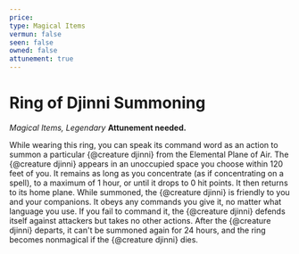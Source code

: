 ```yaml
---
price: 
type: Magical Items
vermun: false
seen: false
owned: false
attunement: true
---
```

# Ring of Djinni Summoning

*Magical Items, Legendary* **Attunement needed.**

While wearing this ring, you can speak its command word as an action to summon a particular {@creature djinni} from the Elemental Plane of Air. The {@creature djinni} appears in an unoccupied space you choose within 120 feet of you. It remains as long as you concentrate (as if concentrating on a spell), to a maximum of 1 hour, or until it drops to 0 hit points. It then returns to its home plane. While summoned, the {@creature djinni} is friendly to you and your companions. It obeys any commands you give it, no matter what language you use. If you fail to command it, the {@creature djinni} defends itself against attackers but takes no other actions. After the {@creature djinni} departs, it can't be summoned again for 24 hours, and the ring becomes nonmagical if the {@creature djinni} dies.